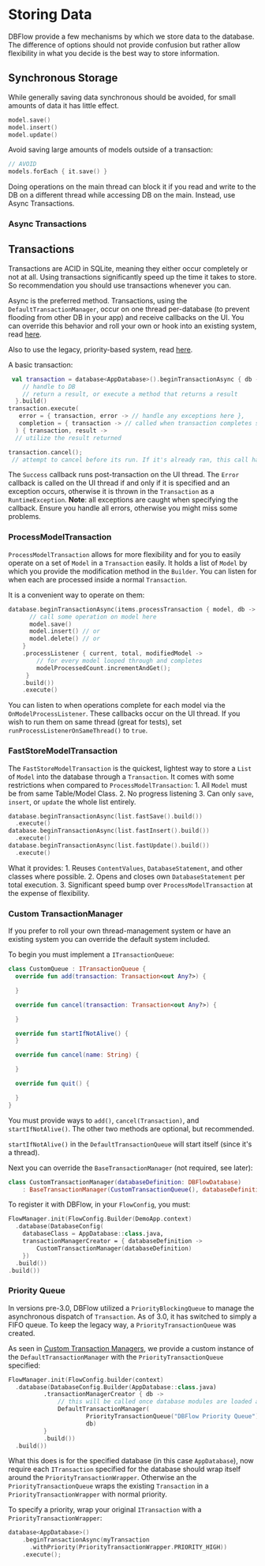 # Storing Data

DBFlow provide a few mechanisms by which we store data to the database. The difference of options should not provide confusion but rather allow flexibility in what you decide is the best way to store information.

## Synchronous Storage

While generally saving data synchronous should be avoided, for small amounts of data it has little effect.

```kotlin
model.save()
model.insert()
model.update()
```

Avoid saving large amounts of models outside of a transaction:

```kotlin
// AVOID
models.forEach { it.save() }
```

Doing operations on the main thread can block it if you read and write to the DB on a different thread while accessing DB on the main. Instead, use Async Transactions.

### Async Transactions

## Transactions

Transactions are ACID in SQLite, meaning they either occur completely or not at all. Using transactions significantly speed up the time it takes to store. So recommendation you should use transactions whenever you can.

Async is the preferred method. Transactions, using the `DefaultTransactionManager`, occur on one thread per-database \(to prevent flooding from other DB in your app\) and receive callbacks on the UI. You can override this behavior and roll your own or hook into an existing system, read [here](storingdata.md#custom-transactionmanager).

Also to use the legacy, priority-based system, read [here](storingdata.md#priority-queue).

A basic transaction:

```kotlin
 val transaction = database<AppDatabase>().beginTransactionAsync { db ->
    // handle to DB
    // return a result, or execute a method that returns a result
  }.build()
transaction.execute(
   error = { transaction, error -> // handle any exceptions here },
   completion = { transaction -> // called when transaction completes success or fail }
  ) { transaction, result ->
  // utilize the result returned

transaction.cancel();
 // attempt to cancel before its run. If it's already ran, this call has no effect.
```

The `Success` callback runs post-transaction on the UI thread. The `Error` callback is called on the UI thread if and only if it is specified and an exception occurs, otherwise it is thrown in the `Transaction` as a `RuntimeException`. **Note**: all exceptions are caught when specifying the callback. Ensure you handle all errors, otherwise you might miss some problems.

### ProcessModelTransaction

`ProcessModelTransaction` allows for more flexibility and for you to easily operate on a set of `Model` in a `Transaction` easily. It holds a list of `Model` by which you provide the modification method in the `Builder`. You can listen for when each are processed inside a normal `Transaction`.

It is a convenient way to operate on them:

```kotlin
database.beginTransactionAsync(items.processTransaction { model, db ->
      // call some operation on model here
      model.save()
      model.insert() // or
      model.delete() // or
    }
    .processListener { current, total, modifiedModel ->
        // for every model looped through and completes
        modelProcessedCount.incrementAndGet();
     }
    .build())
    .execute()
```

You can listen to when operations complete for each model via the `OnModelProcessListener`. These callbacks occur on the UI thread. If you wish to run them on same thread \(great for tests\), set `runProcessListenerOnSameThread()` to `true`.

### FastStoreModelTransaction

The `FastStoreModelTransaction` is the quickest, lightest way to store a `List` of `Model` into the database through a `Transaction`. It comes with some restrictions when compared to `ProcessModelTransaction`: 1. All `Model` must be from same Table/Model Class. 2. No progress listening 3. Can only `save`, `insert`, or `update` the whole list entirely.

```kotlin
database.beginTransactionAsync(list.fastSave().build())
  .execute()
database.beginTransactionAsync(list.fastInsert().build())
  .execute()
database.beginTransactionAsync(list.fastUpdate().build())
  .execute()
```

What it provides: 1. Reuses `ContentValues`, `DatabaseStatement`, and other classes where possible. 2. Opens and closes own `DatabaseStatement` per total execution. 3. Significant speed bump over `ProcessModelTransaction` at the expense of flexibility.

### Custom TransactionManager

If you prefer to roll your own thread-management system or have an existing system you can override the default system included.

To begin you must implement a `ITransactionQueue`:

```kotlin
class CustomQueue : ITransactionQueue {
  override fun add(transaction: Transaction<out Any?>) {

  }

  override fun cancel(transaction: Transaction<out Any?>) {

  }

  override fun startIfNotAlive() {
  }

  override fun cancel(name: String) {

  }

  override fun quit() {

  }
}
```

You must provide ways to `add()`, `cancel(Transaction)`, and `startIfNotAlive()`. The other two methods are optional, but recommended.

`startIfNotAlive()` in the `DefaultTransactionQueue` will start itself \(since it's a thread\).

Next you can override the `BaseTransactionManager` \(not required, see later\):

```kotlin
class CustomTransactionManager(databaseDefinition: DBFlowDatabase)
    : BaseTransactionManager(CustomTransactionQueue(), databaseDefinition)
```

To register it with DBFlow, in your `FlowConfig`, you must:

```kotlin
FlowManager.init(FlowConfig.Builder(DemoApp.context)
  .database(DatabaseConfig(
    databaseClass = AppDatabase::class.java,
    transactionManagerCreator = { databaseDefinition ->
        CustomTransactionManager(databaseDefinition)
    })
  .build())
.build())
```

### Priority Queue

In versions pre-3.0, DBFlow utilized a `PriorityBlockingQueue` to manage the asynchronous dispatch of `Transaction`. As of 3.0, it has switched to simply a FIFO queue. To keep the legacy way, a `PriorityTransactionQueue` was created.

As seen in [Custom Transaction Managers](storingdata.md#custom-transactionmanager), we provide a custom instance of the `DefaultTransactionManager` with the `PriorityTransactionQueue` specified:

```kotlin
FlowManager.init(FlowConfig.builder(context)
  .database(DatabaseConfig.Builder(AppDatabase::class.java)
          .transactionManagerCreator { db ->
              // this will be called once database modules are loaded and created.
              DefaultTransactionManager(
                      PriorityTransactionQueue("DBFlow Priority Queue"),
                      db)
          }
          .build())
  .build())
```

What this does is for the specified database \(in this case `AppDatabase`\), now require each `ITransaction` specified for the database should wrap itself around the `PriorityTransactionWrapper`. Otherwise an the `PriorityTransactionQueue` wraps the existing `Transaction` in a `PriorityTransactionWrapper` with normal priority.

To specify a priority, wrap your original `ITransaction` with a `PriorityTransactionWrapper`:

```kotlin
database<AppDatabase>()
    .beginTransactionAsync(myTransaction
      .withPriority(PriorityTransactionWrapper.PRIORITY_HIGH))
    .execute();
```
